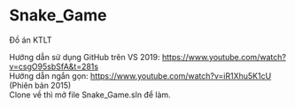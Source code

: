 # Snake_Game
Đồ án KTLT

Hướng dẫn sử dụng GitHub trên VS 2019: https://www.youtube.com/watch?v=csgO95sbSfA&t=281s  
Hướng dẫn ngắn gọn: https://www.youtube.com/watch?v=iR1Xhu5K1cU (Phiên bản 2015)  
Clone về thì mở file Snake_Game.sln để làm.
